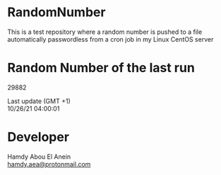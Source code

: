 # RandomNumber    
This is a test repository where a random number is pushed to a file automatically passwordless from a cron job in my Linux CentOS server    
# Random Number of the last run   
29882
      
Last update (GMT +1)    
10/26/21 04:00:01
# Developer    
Hamdy Abou El Anein   
hamdy.aea@protonmail.com
